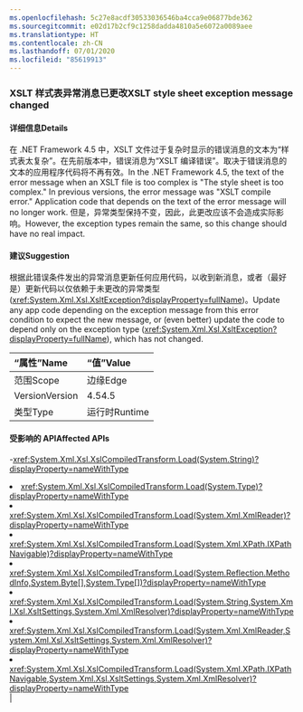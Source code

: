 ```yaml
---
ms.openlocfilehash: 5c27e8acdf30533036546ba4cca9e06877bde362
ms.sourcegitcommit: e02d17b2cf9c1258dadda4810a5e6072a0089aee
ms.translationtype: HT
ms.contentlocale: zh-CN
ms.lasthandoff: 07/01/2020
ms.locfileid: "85619913"
---
```

### <a name="xslt-style-sheet-exception-message-changed"></a><span data-ttu-id="65997-101">XSLT 样式表异常消息已更改</span><span class="sxs-lookup"><span data-stu-id="65997-101">XSLT style sheet exception message changed</span></span>

#### <a name="details"></a><span data-ttu-id="65997-102">详细信息</span><span class="sxs-lookup"><span data-stu-id="65997-102">Details</span></span>

<span data-ttu-id="65997-103">在 .NET Framework 4.5 中，XSLT 文件过于复杂时显示的错误消息的文本为“样式表太复杂”。在先前版本中，错误消息为“XSLT 编译错误”。取决于错误消息的文本的应用程序代码将不再有效。</span><span class="sxs-lookup"><span data-stu-id="65997-103">In the .NET Framework 4.5, the text of the error message when an XSLT file is too complex is &quot;The style sheet is too complex.&quot; In previous versions, the error message was &quot;XSLT compile error.&quot; Application code that depends on the text of the error message will no longer work.</span></span> <span data-ttu-id="65997-104">但是，异常类型保持不变，因此，此更改应该不会造成实际影响。</span><span class="sxs-lookup"><span data-stu-id="65997-104">However, the exception types remain the same, so this change should have no real impact.</span></span>

#### <a name="suggestion"></a><span data-ttu-id="65997-105">建议</span><span class="sxs-lookup"><span data-stu-id="65997-105">Suggestion</span></span>

<span data-ttu-id="65997-106">根据此错误条件发出的异常消息更新任何应用代码，以收到新消息，或者（最好是）更新代码以仅依赖于未更改的异常类型 (<xref:System.Xml.Xsl.XsltException?displayProperty=fullName>)。</span><span class="sxs-lookup"><span data-stu-id="65997-106">Update any app code depending on the exception message from this error condition to expect the new message, or (even better) update the code to depend only on the exception type (<xref:System.Xml.Xsl.XsltException?displayProperty=fullName>), which has not changed.</span></span>

| <span data-ttu-id="65997-107">“属性”</span><span class="sxs-lookup"><span data-stu-id="65997-107">Name</span></span>    | <span data-ttu-id="65997-108">“值”</span><span class="sxs-lookup"><span data-stu-id="65997-108">Value</span></span>       |
|:--------|:------------|
| <span data-ttu-id="65997-109">范围</span><span class="sxs-lookup"><span data-stu-id="65997-109">Scope</span></span>   |<span data-ttu-id="65997-110">边缘</span><span class="sxs-lookup"><span data-stu-id="65997-110">Edge</span></span>|
|<span data-ttu-id="65997-111">Version</span><span class="sxs-lookup"><span data-stu-id="65997-111">Version</span></span>|<span data-ttu-id="65997-112">4.5</span><span class="sxs-lookup"><span data-stu-id="65997-112">4.5</span></span>|
|<span data-ttu-id="65997-113">类型</span><span class="sxs-lookup"><span data-stu-id="65997-113">Type</span></span>|<span data-ttu-id="65997-114">运行时</span><span class="sxs-lookup"><span data-stu-id="65997-114">Runtime</span></span>

#### <a name="affected-apis"></a><span data-ttu-id="65997-115">受影响的 API</span><span class="sxs-lookup"><span data-stu-id="65997-115">Affected APIs</span></span>

-<xref:System.Xml.Xsl.XslCompiledTransform.Load(System.String)?displayProperty=nameWithType></li><li><xref:System.Xml.Xsl.XslCompiledTransform.Load(System.Type)?displayProperty=nameWithType></li><li><xref:System.Xml.Xsl.XslCompiledTransform.Load(System.Xml.XmlReader)?displayProperty=nameWithType></li><li><xref:System.Xml.Xsl.XslCompiledTransform.Load(System.Xml.XPath.IXPathNavigable)?displayProperty=nameWithType></li><li><xref:System.Xml.Xsl.XslCompiledTransform.Load(System.Reflection.MethodInfo,System.Byte[],System.Type[])?displayProperty=nameWithType></li><li><xref:System.Xml.Xsl.XslCompiledTransform.Load(System.String,System.Xml.Xsl.XsltSettings,System.Xml.XmlResolver)?displayProperty=nameWithType></li><li><xref:System.Xml.Xsl.XslCompiledTransform.Load(System.Xml.XmlReader,System.Xml.Xsl.XsltSettings,System.Xml.XmlResolver)?displayProperty=nameWithType></li><li><xref:System.Xml.Xsl.XslCompiledTransform.Load(System.Xml.XPath.IXPathNavigable,System.Xml.Xsl.XsltSettings,System.Xml.XmlResolver)?displayProperty=nameWithType></li></ul>|
